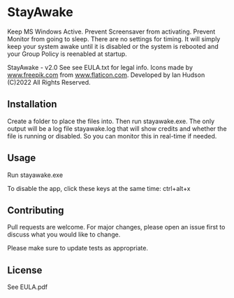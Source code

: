 # StayAwake

Keep MS Windows Active. Prevent Screensaver from activating. Prevent Monitor from going to sleep. There are no settings for timing. It will simply keep your system awake until it is disabled or the system is rebooted and your Group Policy is reenabled at startup.

StayAwake - v2.0
See see EULA.txt for legal info.
Icons made by www.freepik.com from www.flaticon.com.
Developed by Ian Hudson (C)2022 All Rights Reserved.

## Installation

Create a folder to place the files into. Then run stayawake.exe.
The only output will be a log file stayawake.log that will show credits and whether the file is running or disabled. So you can monitor this in real-time if needed.

## Usage

Run stayawake.exe

To disable the app, click these keys at the same time:
ctrl+alt+x

## Contributing
Pull requests are welcome. For major changes, please open an issue first to discuss what you would like to change.

Please make sure to update tests as appropriate.

## License
See EULA.pdf
